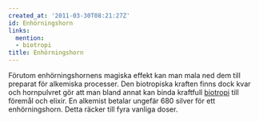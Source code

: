 ```yaml
---
created_at: '2011-03-30T08:21:27Z'
id: Enhörningshorn
links:
  mention:
  - biotropi
title: Enhörningshorn
---
```


Förutom enhörningshornens magiska effekt kan man mala ned dem till preparat för alkemiska processer.
Den biotropiska kraften finns dock kvar och hornpulvret gör att man bland annat kan binda kraftfull
[biotropi] till föremål och elixir. En alkemist betalar ungefär 680 silver för ett enhörningshorn.
Detta räcker till fyra vanliga doser.

  [biotropi]: biotropi